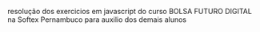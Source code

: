 resolução dos exercicios em javascript do curso BOLSA FUTURO DIGITAL na Softex Pernambuco para auxilio dos demais alunos  
